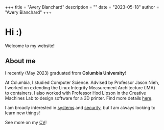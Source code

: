 +++
title = "Avery Blanchard"
description = ""
date = "2023-05-18"
author = "Avery Blanchard"
+++

# Hi :)

Welcome to my website!

## About me 
I recently (May 2023) graduated from **Columbia University**!

At Columbia, I studied Computer Science. Advised by Professor Jason Nieh, I worked on extending the Linux Integrity Measurement Architecture (IMA) to containers. I also worked with Professor Hod Lipson in the Creative Machines Lab to design software for a 3D printer. Find more details [here](https://avery-blanchard.github.io/projects).

I am broadly interested in [systems](http://doc.cat-v.org/bell_labs/utah2000/utah2000.pdf) and [security](), but I am always looking to learn new things!

See more on my [CV](https://avery-blanchard.github.io/cv)!

